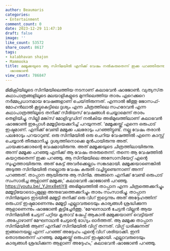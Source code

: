 ```yaml
---
author: Beaumaris
categories:
- Entertainment
comment_count: 0
date: 2023-12-29 11:47:10
draft: false
image: ''
like_count: 53572
share_count: 8617
tags:
- kalabhavan shajon
- Mammooka
title: മമ്മൂക്കയുടെ ആ സിനിമയിൽ എനിക്ക് വേഷം നൽകരുതെന്ന് ഇക്ക പറഞ്ഞിരുന്നു- കലാഭവൻ
  ഷാജോൺ
view_count: 786847
---
```


മിമിക്രിയിലൂടെ സിനിമയിലെത്തിയ നടനാണ് കലാഭവൻ ഷാജോൺ. വ്യത്യസ്‌ത കഥാപാത്രങ്ങളിലൂടെ മലയാളികളുടെ മുന്നിലെത്തിയ താരം ഏറെക്കുറെ നർമ്മപ്രധാനമായ വേഷങ്ങളാണ് ചെയ്‌തിരുന്നത്. എന്നാൽ ജീത്തു ജോസഫ്-മോഹൻലാൽ കൂട്ടുകെട്ടിലെ ദൃശ്യം എന്ന ചിത്രത്തിലെ സഹദേവൻ എന്ന കഥാപാത്രത്തിലൂടെ തനിക്ക് സീരിയസ് വേഷങ്ങൾ ചെയ്യാമെന്ന് താരം തെളിയിച്ചു. സില്ലി മങ്ക്‌സ് മോളിവുഡിന് നൽകിയ അഭിമുഖത്തിലാണ് കലാഭവൻ ഷാജോൺ ഇപ്പോൾ മമ്മൂട്ടിയെക്കുറിച്ച് പറയുന്നത്. ‘മമ്മൂക്കയ്ക്ക് എന്നെ ഒരുപാട് ഇഷ്ടമാണ്. എനിക്ക് വേണ്ടി മമ്മൂക്ക പലരോടും പറഞ്ഞിട്ടുണ്ട്. നല്ല വേഷം തരാൻ പലരോടും പറയാറുണ്ട്. ഒരു സിനിമയിൽ ഒരു ചെറിയ വേഷത്തിൽ എന്നെ കാസ്റ്റ് ചെയ്യാൻ തീരുമാനിച്ചു. ദൃശ്യത്തിനൊക്കെ മുൻപായിരുന്നു അത്. ചായക്കടക്കാരന്റെ വേഷമായിരുന്നു. അത് മമ്മൂക്കയുടെ ചിത്രത്തിലായിരുന്നു. അന്ന് മമ്മൂക്ക പറഞ്ഞു എനിക്ക് ആ വേഷം തരരുതെന്ന്. തന്നെ ആ വേഷത്തിൽ കയറ്റരുതെന്ന് ഇക്ക പറഞ്ഞു. ആ സിനിമയിലെ അസോസിയേറ്റ് എന്റെ സുഹൃത്തായിരുന്നു. അത് കേട്ട് അവർക്കെല്ലാം സങ്കടമായി. മമ്മൂക്കയാണെങ്കിൽ അടുത്ത സിനിമയിൽ നല്ലൊരു വേഷം കരുതി വച്ചിട്ടുണ്ടെന്നാണ് അന്ന് പറഞ്ഞത്. താപ്പാന ആയിരുന്നു ആ സിനിമ. അങ്ങനെ എനിക്ക് വേണ്ടി ഒരുപാട് സംസാരിച്ച ആളാണ് മമ്മൂക്ക,’ കലാഭവൻ ഷാജോൺ പറഞ്ഞു. https://youtu.be/_YJmx8etiY8 അഭിമുഖത്തിൽ താപ്പാന എന്ന ചിത്രത്തെക്കുറിച്ചും മമ്മൂട്ടിയോടൊപ്പമുള്ള അനുഭവത്തെക്കുറിച്ചും താരം സംസാരിച്ചു. താപ്പാന സിനിമയുടെ ഇടയിൽ മമ്മൂട്ടി തനിക്ക് ഒരു വിഗ് ഇട്ടെന്നും അത് അദ്ദേഹത്തിന് ഒരുപാട് ഇഷ്ടമാണെന്നും മമ്മൂട്ടി എല്ലാവരുടെയും കാര്യങ്ങൾ ശ്രദ്ധിക്കുന്ന ആളാണെന്നും ഷാജോൺ കൂട്ടിച്ചേർത്തു. ‘മേഘനാഥൻ ചേട്ടൻ വില്ലൻ ആയ സിനിമയിൽ ചേട്ടന് പറ്റിയ കൃതാവ് ഷേപ്പ് ആകാൻ മമ്മുക്കയാണ് വെട്ടിയത് .അപ്പോഴാണ് മേഘനാഥൻ ചേട്ടന്റെ ഭാഗ്യം ഓർത്തത്. ആ മമ്മൂക്ക താപ്പാന സിനിമയിൽ ആണ് എനിക്ക് സിനിമയിൽ വിഗ്ഗ് തന്നത്. വിഗ്ഗ് ധരിക്കുന്നത് ഇങ്ങനെയല്ല എന്ന് പറഞ്ഞ് അദ്ദേഹം എന്റെ വിഗ് ശരിയാക്കി. ഇനി തൊടരുതെന്ന് പറഞ്ഞു. മമ്മൂക്കയ്ക്ക് ഒരുപാട് ഇഷ്ടമായി. എല്ലാവരുടെയും കാര്യങ്ങൾ ശ്രദ്ധിക്കുന്ന ആളാണ് അദ്ദേഹം,’ കലാഭവൻ ഷാജോൺ പറഞ്ഞു.